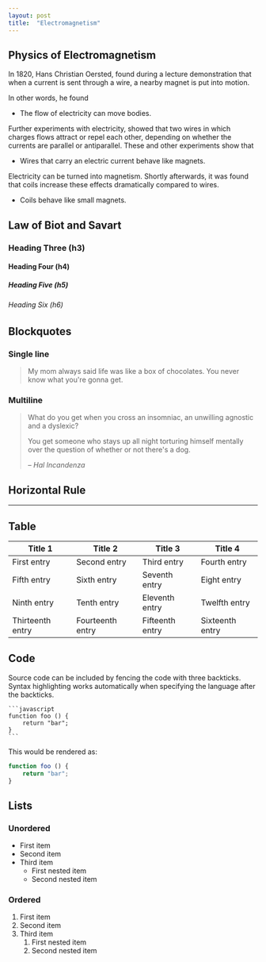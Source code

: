 ```yaml
---
layout: post
title:  "Electromagnetism"
---
```

        
## Physics of Electromagnetism
 
In 1820, Hans Christian Oersted, found during a lecture demonstration that when a current is sent through a wire, a nearby magnet is put into motion.

In other words, he found

* The flow of electricity can move bodies.
           
Further experiments with electricity, showed that two wires in which charges flows attract or repel each other, depending on whether the currents are parallel or antiparallel. These and other experiments show that

* Wires that carry an electric current behave like magnets.

Electricity can be turned into magnetism. Shortly afterwards, it was found that coils increase these effects dramatically compared to wires.

* Coils behave like small magnets.
       
## Law of Biot and Savart

### Heading Three (h3)

#### Heading Four (h4)

##### Heading Five (h5)

###### Heading Six (h6)


## Blockquotes

### Single line

> My mom always said life was like a box of chocolates. You never know what you're gonna get.

### Multiline

> What do you get when you cross an insomniac, an unwilling agnostic and a dyslexic?
>
> You get someone who stays up all night torturing himself mentally over the question of whether or not there's a dog.
>
> – _Hal Incandenza_

## Horizontal Rule

---

## Table

| Title 1          | Title 2          | Title 3         | Title 4         |
|------------------|------------------|-----------------|-----------------|
| First entry      | Second entry     | Third entry     | Fourth entry    |
| Fifth entry      | Sixth entry      | Seventh entry   | Eight entry     |
| Ninth entry      | Tenth entry      | Eleventh entry  | Twelfth entry   |
| Thirteenth entry | Fourteenth entry | Fifteenth entry | Sixteenth entry |

## Code

Source code can be included by fencing the code with three backticks. Syntax highlighting works automatically when specifying the language after the backticks.

````
```javascript
function foo () {
    return "bar";
}
```
````

This would be rendered as:

```javascript
function foo () {
    return "bar";
}
```

## Lists

### Unordered

* First item
* Second item
* Third item
    * First nested item
    * Second nested item

### Ordered

1. First item
2. Second item
3. Third item
    1. First nested item
    2. Second nested item
